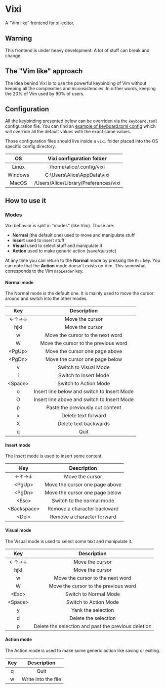 # Vixi

A "Vim like" frontend for [xi-editor](https://github.com/xi-editor/xi-editor).

## Warning

This frontend is under heavy development. A lot of stuff can break and change.


## The "Vim like" approach

The idea behind Vixi is to use the powerful keybinding of Vim without keeping
all the complexities and inconsistencies. In orther words, keeping the 20% of
Vim used by 80% of users.


## Configuration

All the keybinding presented below can be overriden via the `keyboard.toml`
configuration file. You can find an [example of keyboard.toml config](./resources/keyboard.toml)
which will override all the default values with the exact same values.

Those configuration files should live inside a `vixi` folder placed into the
OS specific config directory.

|  **OS** |     **Vixi configuration folder**     |
|:-------:|:-------------------------------------:|
|  Linux  |        /home/alice/.config/vixi       |
| Windows |      C:\Users\Alice\AppData\vixi      |
|  MacOS  | /Users/Alice/Library/Preferences/vixi |


## How to use it

### Modes

Vixi behavior is split in "modes" (like Vim). Those are:
- **Normal** (the default one) used to move and manipulate stuff
- **Insert** used to insert stuff
- **Visual** used to select stuff and manipulate it
- **Action** used to make generic action (save/quit/etc)

At any time you can return to the **Normal** mode by pressing the `Esc` key.
You can note that the **Action** mode doesn't exists on Vim. This somewhat
corresponds to the Vim `mapLeader` key.


#### Normal mode

The Normal mode is the default one. It is mainly used to move the cursor around
and switch into the other modes.

|  **Key** |               **Description**               |
|:--------:|:-------------------------------------------:|
|   ←↑→↓   |               Move the cursor               |
|   hjkl   |               Move the cursor               |
|     w    |       Move the cursor to the next word      |
|     W    |     Move the cursor to the previous word    |
|  \<PgUp> |        Move the cursor one page above       |
|  \<PgDn> |        Move the cursor one page below       |
|     v    |            Switch to Visual Mode            |
|     i    |            Switch to Insert Mode            |
| \<Space> |            Switch to Action Mode            |
|     o    | Insert line below and switch to Insert Mode |
|     O    | Insert line above and switch to Insert Mode |
|     p    |       Paste the previously cut content      |
|     x    |             Delete text forward             |
|     X    |            Delete text backwards            |
|     q    |                    Quit                     |


#### Insert mode

The Insert mode is used to insert some content.

|    **Key**   |         **Description**        |
|:------------:|:------------------------------:|
|     ←↑→↓     |         Move the cursor        |
|    \<PgUp>   | Move the cursor one page above |
|    \<PgDn>   | Move the cursor one page below |
|    \<Esc>    |    Switch to the normal mode   |
| \<Backspace> |   Remove a character backward  |
|    \<Del>    |   Remove a character forward   |


#### Visual mode

The Visual mode is used to select some text and manipulate it.

|  **Key** |                   **Description**                   |
|:--------:|:---------------------------------------------------:|
|   ←↑→↓   |                   Move the cursor                   |
|   hjkl   |                   Move the cursor                   |
|     w    |           Move the cursor to the next word          |
|     W    |         Move the cursor to the previous word        |
|  \<Esc>  |                Switch to Normal Mode                |
| \<Space> |                Switch to Action Mode                |
|     y    |                  Yank the selection                 |
|     d    |                 Delete the selection                |
|     p    | Delete the selection and past the previous deletion |


#### Action mode

The Action mode is used to make some generic action like saving or exiting.

| **Key** |   **Description**   |
|:-------:|:-------------------:|
|    q    |         Quit        |
|    w    | Write into the file |

